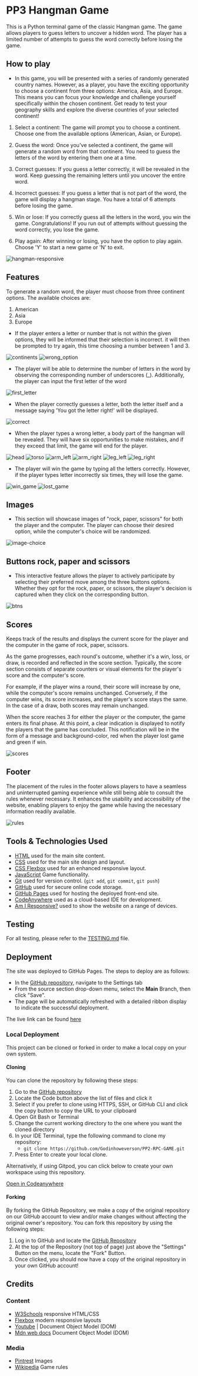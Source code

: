 # PP3 Hangman Game

This is a Python terminal game of the classic Hangman game. The game allows players to guess letters to uncover a hidden word. The player has a limited number of attempts to guess the word correctly before losing the game.

## How to play

- In this game, you will be presented with a series of randomly generated country names. However, as a player, you have the exciting opportunity to choose a continent from three options: America, Asia, and Europe. This means you can focus your knowledge and challenge yourself specifically within the chosen continent. Get ready to test your geography skills and explore the diverse countries of your selected continent!

1. Select a continent: The game will prompt you to choose a continent. Choose one from the available options (American, Asian, or Europe).

2. Guess the word: Once you've selected a continent, the game will generate a random word from that continent. You need to guess the letters of the word by entering them one at a time.

3. Correct guesses: If you guess a letter correctly, it will be revealed in the word. Keep guessing the remaining letters until you uncover the entire word.

4. Incorrect guesses: If you guess a letter that is not part of the word, the game will display a hangman stage. You have a total of 6 attempts before losing the game.

5. Win or lose: If you correctly guess all the letters in the word, you win the game. Congratulations! If you run out of attempts without guessing the word correctly, you lose the game.

6. Play again: After winning or losing, you have the option to play again. Choose 'Y' to start a new game or 'N' to exit.


<img src="docs/responsive_img/responsive.png" alt="hangman-responsive">


## Features

To generate a random word, the player must choose from three continent options. The available choices are:
1. American
2. Asia
3. Europe

- If the player enters a letter or number that is not within the given options, they will be informed that their selection is incorrect. it will then be prompted to try again, this time choosing a number between 1 and 3.

<img src="docs/features_img/continents_option.png" alt="continents">

<img src="docs/features_img/wrong_option.png" alt="wrong_option">

- The player will be able to determine the number of letters in the word by observing the corresponding number of underscores (_). Additionally, the player can input the first letter of the word

<img src="docs/features_img/first_letter.png" alt="first_letter">

- When the player correctly guesses a letter, both the letter itself and a message saying 'You got the letter right!' will be displayed.

<img src="docs/features_img/correct_letter.png" alt="correct">

- When the player types a wrong letter, a body part of the hangman will be revealed. They will have six opportunities to make mistakes, and if they exceed that limit, the game will end for the player.


<img src="docs/features_img/head.png" alt="head">

<img src="docs/features_img/torso.png" alt="torso">

<img src="docs/features_img/left_arm.png" alt="arm_left">

<img src="docs/features_img/right_arm.png" alt="arm_right">

<img src="docs/features_img/left_leg.png" alt="leg_left">

<img src="docs/features_img/rigth_leg.png" alt="leg_right">


- The player will win the game by typing all the letters correctly. However, if the player types letter incorrectly six times, they will lose the game.

<img src="docs/features_img/win_game.png" alt="win_game">

<img src="docs/features_img/lost_game.png" alt="lost_game">
















## Images

- This section will showcase images of "rock, paper, scissors" for both the player and the computer. The player can choose their desired option, while the computer's choice will be randomized.

<img src="documentation/images/player-computer.jpg" alt="image-choice">


## Buttons rock, paper and scissors

- This interactive feature allows the player to actively participate by selecting their preferred move among the three buttons options. Whether they opt for the rock, paper, or scissors, the player's decision is captured when they click on the corresponding button.
  
<img src="documentation/images/btns-image.jpg" alt="btns">

## Scores
Keeps track of the results and displays the current score for the player and the computer in the game of rock, paper, scissors.

As the game progresses, each round's outcome, whether it's a win, loss, or draw, is recorded and reflected in the score section. Typically, the score section consists of separate counters or visual elements for the player's score and the computer's score.

For example, if the player wins a round, their score will increase by one, while the computer's score remains unchanged. Conversely, if the computer wins, its score increases, and the player's score stays the same. In the case of a draw, both scores may remain unchanged.

When the score reaches 3 for either the player or the computer, the game enters its final phase. At this point, a clear indication is displayed to notify the players that the game has concluded. This notification will be in the form of a message and background-color, red when the player lost game and green if win.

<img src="documentation/images/scores-image.jpg" alt="scores">

## Footer

The placement of the rules in the footer allows players to have a seamless and uninterrupted gaming experience while still being able to consult the rules whenever necessary. It enhances the usability and accessibility of the website, enabling players to enjoy the game while having the necessary information readily available.

<img src="documentation/images/footer-rules.jpg" alt="rules">


## Tools & Technologies Used

- [HTML](https://en.wikipedia.org/wiki/HTML) used for the main site content.
- [CSS](https://en.wikipedia.org/wiki/CSS) used for the main site design and layout.
- [CSS Flexbox](https://www.w3schools.com/css/css3_flexbox.asp) used for an enhanced responsive layout.
- [JavaScript](https://en.wikipedia.org/wiki/JavaScript) Game functionality.
- [Git](https://git-scm.com) used for version control. (`git add`, `git commit`, `git push`)
- [GitHub](https://github.com) used for secure online code storage.
- [GitHub Pages](https://pages.github.com) used for hosting the deployed front-end site.
- [CodeAnywhere](https://codeanywhere.com/) used as a cloud-based IDE for development.
- [Am I Responsive?](https://ui.dev/amiresponsive) used to show the website on a range of devices.

## Testing

For all testing, please refer to the [TESTING.md](TESTING.md) file.

## Deployment

The site was deployed to GitHub Pages. The steps to deploy are as follows:

- In the [GitHub repository](https://github.com/Godinhoweverson/PP2-RPC-GAME), navigate to the Settings tab
- From the source section drop-down menu, select the **Main** Branch, then click "Save".
- The page will be automatically refreshed with a detailed ribbon display to indicate the successful deployment.

The live link can be found [here](https://godinhoweverson.github.io/PP2-RPC-GAME/)

### Local Deployment

This project can be cloned or forked in order to make a local copy on your own system.

#### Cloning

You can clone the repository by following these steps:

1. Go to the [GitHub repository](https://github.com/Godinhoweverson/PP2-RPC-GAME)
2. Locate the Code button above the list of files and click it
3. Select if you prefer to clone using HTTPS, SSH, or GitHub CLI and click the copy button to copy the URL to your clipboard
4. Open Git Bash or Terminal
5. Change the current working directory to the one where you want the cloned directory
6. In your IDE Terminal, type the following command to clone my repository:
	- `git clone https://github.com/Godinhoweverson/PP2-RPC-GAME.git`
7. Press Enter to create your local clone.

Alternatively, if using Gitpod, you can click below to create your own workspace using this repository.

[Open in Codeanywhere](https://app.codeanywhere.com/#https://github.com/Godinhoweverson/PP2-RPC-GAME)

#### Forking

By forking the GitHub Repository, we make a copy of the original repository on our GitHub account to view and/or make changes without affecting the original owner's repository.
You can fork this repository by using the following steps:

1. Log in to GitHub and locate the [GitHub Repository](https://github.com/Godinhoweverson/PP2-RPC-GAME)
2. At the top of the Repository (not top of page) just above the "Settings" Button on the menu, locate the "Fork" Button.
3. Once clicked, you should now have a copy of the original repository in your own GitHub account!

## Credits

### Content

 - [W3Schools](https://www.w3schools.com/howto/howto_js_topnav_responsive.asp)  responsive HTML/CSS
 - [Flexbox](https://css-tricks.com/snippets/css/a-guide-to-flexbox/) modern responsive layouts 
 - [Youtube](https://www.youtube.com/watch?v=2V7rfcVg5UQ&t=54s) | Document Object Model (DOM)  
 - [Mdn web docs](https://developer.mozilla.org/en-US/docs/Web/API/Document_Object_Model/Introduction)   Document Object Model (DOM)  

### Media

- [Pintrest](https://www.pinterest.ie/) Images 
- [Wikipedia](https://www.wikipedia.org/) Game rules


<!-- ### Acknowledgements

- I would like to thank the [Code Institute Slack community](https://code-institute-room.slack.com) for the technical support.
- I would like to thank my wife Deborah, for believing in me, and allowing me to make this transition into software development.   -->